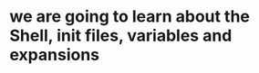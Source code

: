 we are going to learn about the Shell, init files, variables and expansions
===========================================================================